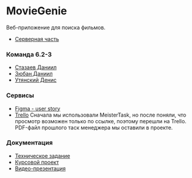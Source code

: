 # MovieGenie
Веб-приложение для поиска фильмов.
* [Серверная часть](https://github.com/deeeesp/MovieGenie-server)

### Команда 6.2-3
* [Стазаев Даниил](https://github.com/deeeesp)
* [Зюбан Даниил](https://github.com/Danchik5z)
* [Утянский Денис](https://github.com/Utyasnkiy)

### Сервисы
* [Figma - user story](https://www.figma.com/file/nyQiM9eIQtUwxejK297c6k/user_story?node-id=0%3A1&t=AlMuVduIKMAJziPT-1)
* [Trello](https://trello.com/b/D71xqQP1/moviegenie)
Сначала мы использовали MeisterTask, но после поняли, что просмотр возможен только по ссылке, поэтому перешли на Trello. PDF-файл прошлого таск менеджера мы оставили в проекте.

### Документация
* [Техническое задание](https://github.com/deeeesp/MovieGenie/blob/main/documentation/Technical_Specification.pdf)
* [Курсовой проект](https://github.com/deeeesp/MovieGenie/blob/main/documentation/Course_Project%20(2).pdf)
* [Видео-презентация](https://github.com/deeeesp/MovieGenie/blob/main/Videoprezentation.rar)

